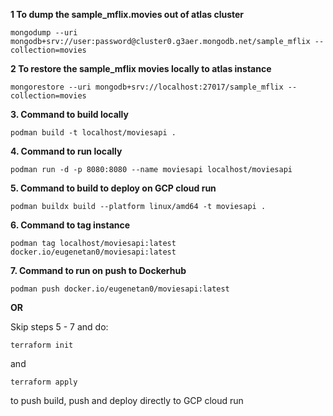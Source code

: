 **1 To dump the sample_mflix.movies out of atlas cluster**

`mongodump --uri mongodb+srv://user:password@cluster0.g3aer.mongodb.net/sample_mflix --collection=movies`

**2 To restore the sample_mflix movies locally to atlas instance**

`mongorestore --uri mongodb+srv://localhost:27017/sample_mflix --collection=movies`

**3. Command to build locally**

`podman build -t localhost/moviesapi .`

**4. Command to run locally**

`podman run -d -p 8080:8080 --name moviesapi localhost/moviesapi`

**5. Command to build to deploy on GCP cloud run**

`podman buildx build --platform linux/amd64 -t moviesapi .`

**6. Command to tag instance**

```
podman tag localhost/moviesapi:latest docker.io/eugenetan0/moviesapi:latest
```

**7. Command to run on push to Dockerhub**

`podman push docker.io/eugenetan0/moviesapi:latest`

**OR**

Skip steps 5 - 7 and do:

```
terraform init
```

and

```
terraform apply
```

to push build, push and deploy directly to GCP cloud run
